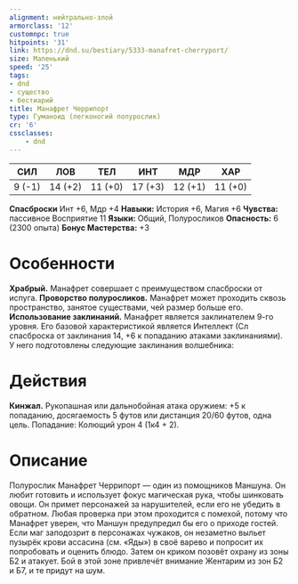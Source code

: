 ```yaml
---
alignment: нейтрально-злой
armorclass: '12'
customnpc: true
hitpoints: '31'
link: https://dnd.su/bestiary/5333-manafret-cherryport/
size: Маленький
speed: '25'
tags:
- dnd
- существо
- бестиарий
title: Манафрет Черрипорт
type: Гуманоид (легконогий полурослик)
cr: '6'
cssclasses:
    - dnd
---
```



| СИЛ | ЛОВ | ТЕЛ | ИНТ | МДР | ХАР |
|---|---|---|---|---|---|
| 9 (-1) | 14 (+2) | 11 (+0) | 17 (+3) | 12 (+1) | 11 (+0) |
**Спасброски** Инт +6, Мдр +4
**Навыки:** История +6, Магия +6
**Чувства:** пассивное Восприятие 11
**Языки:** Общий, Полуросликов
**Опасность:** 6 (2300 опыта)
**Бонус Мастерства:** +3


# Особенности
**Храбрый.** Манафрет совершает с преимуществом спасброски от испуга.
**Проворство полуросликов.** Манафрет может проходить сквозь пространство, занятое существами, чей размер больше его.
**Использование заклинаний.** Манафрет является заклинателем 9-го уровня. Его базовой характеристикой является Интеллект (Сл спасброска от заклинания 14, +6 к попаданию атаками заклинаниями). У него подготовлены следующие заклинания волшебника:


# Действия
**Кинжал.** Рукопашная или дальнобойная атака оружием: +5 к попаданию, досягаемость 5 футов или дистанция 20/60 футов, одна цель. Попадание: Колющий урон 4 (1к4 + 2).


# Описание
Полурослик Манафрет Черрипорт — один из помощников Маншуна. Он любит готовить и использует фокус магическая рука, чтобы шинковать овощи. Он примет персонажей за нарушителей, если его не убедить в обратном. Любая проверка при этом проходится с помехой, потому что Манафрет уверен, что Маншун предупредил бы его о приходе гостей. Если маг заподозрит в персонажах чужаков, он незаметно выльет пузырёк крови ассасина (см. «Яды») в своё варево и попросит их попробовать и оценить блюдо. Затем он криком позовёт охрану из зоны Б2 и атакует. Бой в этой зоне привлечёт внимание Жентарим из зон Б2 и Б7, и те придут на шум.